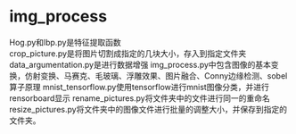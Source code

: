 # img_process
Hog.py和lbp.py是特征提取函数    
crop_picture.py是将图片切割成指定的几块大小，存入到指定文件夹 
data_argumentation.py是进行数据增强 
img_process.py中包含图像的基本变换，仿射变换、马赛克、毛玻璃、浮雕效果、图片融合、Conny边缘检测、sobel算子原理 
mnist_tensorflow.py使用tensorflow进行mnist图像分类，并进行rensorboard显示 
rename_pictures.py将文件夹中的文件进行同一的重命名 
resize_pictures.py将文件夹中的图像文件进行批量的调整大小，并保存到指定的文件夹。 
